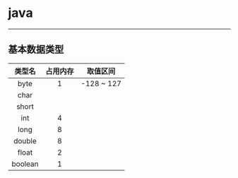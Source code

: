 # java

---
## 基本数据类型

|类型名|占用内存|取值区间|
|:-:|:-:|:-:|
|byte|1|-128 ~ 127|
|char|||
|short|||
|int|4||
|long|8||
|double|8||
|float|2||
|boolean|1||

